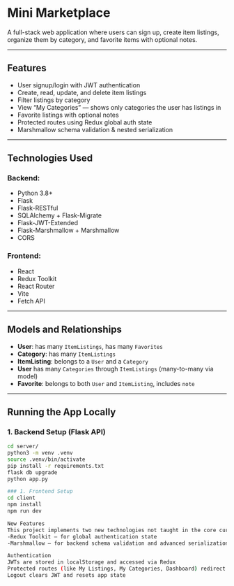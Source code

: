 # Mini Marketplace

A full-stack web application where users can sign up, create item listings, organize them by category, and favorite items with optional notes.

---

##  Features

- User signup/login with JWT authentication
- Create, read, update, and delete item listings
- Filter listings by category
- View “My Categories” — shows only categories the user has listings in
- Favorite listings with optional notes
- Protected routes using Redux global auth state
- Marshmallow schema validation & nested serialization

---

##  Technologies Used

### Backend:
- Python 3.8+
- Flask
- Flask-RESTful
- SQLAlchemy + Flask-Migrate
- Flask-JWT-Extended
- Flask-Marshmallow + Marshmallow
- CORS

### Frontend:
- React
- Redux Toolkit
- React Router
- Vite
- Fetch API

---

##  Models and Relationships

- **User**: has many `ItemListings`, has many `Favorites`
- **Category**: has many `ItemListings`
- **ItemListing**: belongs to a `User` and a `Category`
- **User** has many `Categories` through `ItemListings` (many-to-many via model)
- **Favorite**: belongs to both `User` and `ItemListing`, includes `note`

---

##  Running the App Locally

### 1. Backend Setup (Flask API)

```bash
cd server/
python3 -m venv .venv
source .venv/bin/activate
pip install -r requirements.txt
flask db upgrade
python app.py

### 1. Frontend Setup
cd client
npm install
npm run dev

New Features
This project implements two new technologies not taught in the core curriculum:
-Redux Toolkit — for global authentication state
-Marshmallow — for backend schema validation and advanced serialization

Authentication
JWTs are stored in localStorage and accessed via Redux
Protected routes (like My Listings, My Categories, Dashboard) redirect unauthenticated users
Logout clears JWT and resets app state